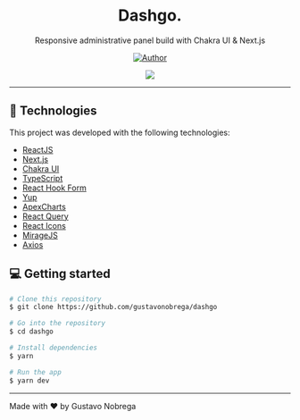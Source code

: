<h1 align='center'>
    Dashgo. 
</h1>

<p align="center">Responsive administrative panel build with Chakra UI & Next.js</p>

<p align="center">
   <a href="https://github.com/gustavonobrega">
    <img src="https://img.shields.io/badge/author-gustavonobrega-blue" alt="Author">
   </a>
</p>

<p align="center">
  <img src="https://user-images.githubusercontent.com/19847359/117548941-0384d600-b00e-11eb-945d-0a0e86bcff65.gif">
</p>

<hr />

## 🚀 Technologies

This project was developed with the following technologies:

- [ReactJS](https://reactjs.org/)
- [Next.js](https://nextjs.org/)
- [Chakra UI](https://chakra-ui.com/)
- [TypeScript](https://www.typescriptlang.org/)
- [React Hook Form](https://react-hook-form.com/)
- [Yup](https://github.com/jquense/yup)
- [ApexCharts](https://apexcharts.com/)
- [React Query](https://react-query.tanstack.com/)
- [React Icons](https://react-icons.netlify.com/#/)
- [MirageJS](https://miragejs.com/)
- [Axios](https://github.com/axios/axios)


## 💻  Getting started

```bash
# Clone this repository
$ git clone https://github.com/gustavonobrega/dashgo

# Go into the repository
$ cd dashgo

# Install dependencies
$ yarn

# Run the app
$ yarn dev
```

---

Made with ♥ by Gustavo Nobrega